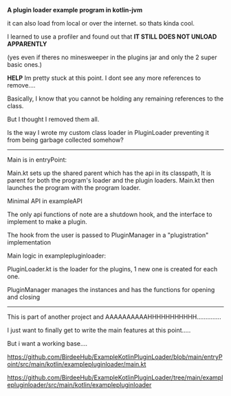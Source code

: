 **A plugin loader example program in kotlin-jvm**

it can also load from local or over the internet. so thats kinda cool.

I learned to use a profiler and found out that **IT STILL DOES NOT UNLOAD APPARENTLY** 

(yes even if theres no minesweeper in the plugins jar and only the 2 super basic ones.)

**HELP** Im pretty stuck at this point. I dont see any more references to remove....

Basically, I know that you cannot be holding any remaining references to the class.

But I thought I removed them all. 

Is the way I wrote my custom class loader in PluginLoader preventing it from being garbage collected somehow?

-------------------------------------------------------------------------------------

Main is in entryPoint:

Main.kt sets up the shared parent which has the api in its classpath, It is parent for both the program's loader and the plugin loaders. Main.kt then launches the program with the program loader.

Minimal API in exampleAPI

The only api functions of note are a shutdown hook, and the interface to implement to make a plugin. 

The hook from the user is passed to PluginManager in a "plugistration" implementation

Main logic in examplepluginloader:

PluginLoader.kt is the loader for the plugins, 1 new one is created for each one.

PluginManager manages the instances and has the functions for opening and closing



--------------------------------------------------------------------------------------------------


This is part of another project and AAAAAAAAAAHHHHHHHHHHH..............

I just want to finally get to write the main features at this point..... 

But i want a working base....

https://github.com/BirdeeHub/ExampleKotlinPluginLoader/blob/main/entryPoint/src/main/kotlin/examplepluginloader/main.kt

https://github.com/BirdeeHub/ExampleKotlinPluginLoader/tree/main/examplepluginloader/src/main/kotlin/examplepluginloader